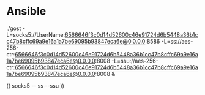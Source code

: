 # Ansible


./gost  -L=socks5://UserName:6566646f3c0d14d52600c46e91724d6b5448a36b1cc47b8cffc69a9e16a1a7be69095b93847eca6e@0.0.0.0:8586 -L=ss://aes-256-ctr:6566646f3c0d14d52600c46e91724d6b5448a36b1cc47b8cffc69a9e16a1a7be69095b93847eca6e@0.0.0.0:8008 -L=ssu://aes-256-ctr:6566646f3c0d14d52600c46e91724d6b5448a36b1cc47b8cffc69a9e16a1a7be69095b93847eca6e@0.0.0.0:8008 &

(( socks5 -- ss --ssu ))